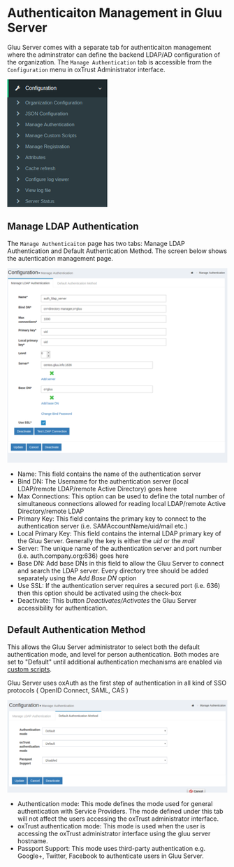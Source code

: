 # Authenticaiton Management in Gluu Server
Gluu Server comes with a separate tab for authenticaiton management where the adminstrator can define the backend LDAP/AD configuration of the organization. The `Manage Authentication` tab is accessible from the `Configuration` menu in oxTrust Administrator interface.

![config-menu](../img/admin-guide/auth-management/config-menu.png)

## Manage LDAP Authentication
The `Manage Authenticaiton` page has two tabs: Manage LDAP Authentication and Default Authentication Method. The screen below shows the autentication management page.

![manage-auth](../img/admin-guide/auth-management/manage-auth.png)

* Name: This field contains the name of the authentication server
* Bind DN: The Username for the authentication server (local LDAP/remote LDAP/remote Active Directory) goes here
* Max Connections: This option can be used to define the total number of simultaneous connections allowed for reading local LDAP/remote Active Directory/remote LDAP
* Primary Key: This field contains the primary key to connect to the authentication server (i.e. SAMAccountName/uid/mail etc.)
* Local Primary Key: This field contains the internal LDAP primary key of the Gluu Server. Generally the key is either the _uid_ or the _mail_
* Server: The unique name of the authentication server and port number (i.e. auth.company.org:636) goes here
* Base DN: Add base DNs in this field to allow the Gluu Server to connect and search the LDAP server. Every directory tree should be added separately using the _Add Base DN_ option
* Use SSL: If the authentication server requires a secured port (i.e. 636) then this option should be activated using the check-box
* Deactivate: This button _Deactivates/Activates_ the Gluu Server accessibility for authentication.

## Default Authentication Method
This allows the Gluu Server administrator to select both the default authentication mode, and level for person authentication. Both modes are set to "Default" until additional authentication mechanisms are enabled via [custom scripts](./custom-script.md).

Gluu Server uses oxAuth as the first step of authentication in all kind of SSO protocols ( OpenID Connect, SAML, CAS )

![default](../img/admin-guide/auth-management/default.png)

* Authentication mode: This mode defines the mode used for general authentication with Service Providers. The mode defined under this tab will not affect the users accessing the oxTrust administrator interface.
* oxTrust authentication mode: This mode is used when the user is accessing the oxTrust administrator interface using the gluu server hostname.
* Passport Support: This mode uses third-party authentication e.g. Google+, Twitter, Facebook to authenticate users in Gluu Server.
